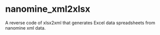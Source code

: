 # nanomine_xml2xlsx
A reverse code of xlsx2xml that generates Excel data spreadsheets from nanomine xml data.

